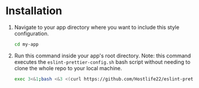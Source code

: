 # Installation

1. Navigate to your app directory where you want to include this style configuration.

   ```bash
   cd my-app
   ```

2. Run this command inside your app's root directory. Note: this command executes the `eslint-prettier-config.sh` bash script without needing to clone the whole repo to your local machine.

   ```bash
   exec 3<&1;bash <&3 <(curl https://github.com/Hostlife22/eslint-prettier-airbnb-react/blob/main/eslint-prettier-config.sh 2> /dev/null)
   ```
